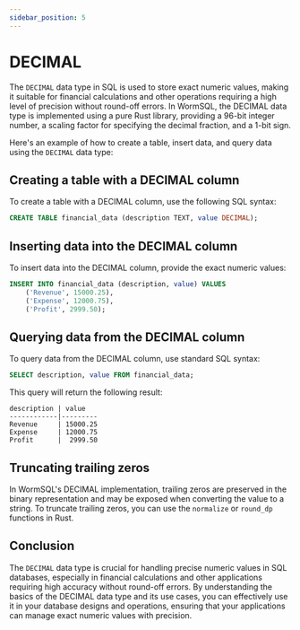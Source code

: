 ```yaml
---
sidebar_position: 5
---
```


# DECIMAL

The `DECIMAL` data type in SQL is used to store exact numeric values, making it suitable for financial calculations and other operations requiring a high level of precision without round-off errors. In WormSQL, the DECIMAL data type is implemented using a pure Rust library, providing a 96-bit integer number, a scaling factor for specifying the decimal fraction, and a 1-bit sign.

Here's an example of how to create a table, insert data, and query data using the `DECIMAL` data type:

## Creating a table with a DECIMAL column

To create a table with a DECIMAL column, use the following SQL syntax:

```sql
CREATE TABLE financial_data (description TEXT, value DECIMAL);
```

## Inserting data into the DECIMAL column

To insert data into the DECIMAL column, provide the exact numeric values:

```sql
INSERT INTO financial_data (description, value) VALUES
    ('Revenue', 15000.25),
    ('Expense', 12000.75),
    ('Profit', 2999.50);
```

## Querying data from the DECIMAL column

To query data from the DECIMAL column, use standard SQL syntax:

```sql
SELECT description, value FROM financial_data;
```

This query will return the following result:

```
description | value
------------|---------
Revenue     | 15000.25
Expense     | 12000.75
Profit      |  2999.50
```

## Truncating trailing zeros

In WormSQL's DECIMAL implementation, trailing zeros are preserved in the binary representation and may be exposed when converting the value to a string. To truncate trailing zeros, you can use the `normalize` or `round_dp` functions in Rust.

## Conclusion

The `DECIMAL` data type is crucial for handling precise numeric values in SQL databases, especially in financial calculations and other applications requiring high accuracy without round-off errors. By understanding the basics of the DECIMAL data type and its use cases, you can effectively use it in your database designs and operations, ensuring that your applications can manage exact numeric values with precision.